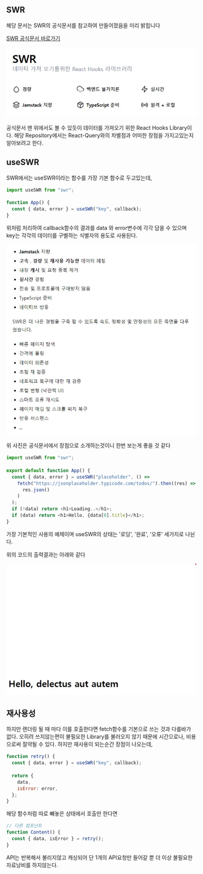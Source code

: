 ## SWR

해당 문서는 SWR의 공식문서를 참고하여 만들어졌음을 미리 밝힙니다

<a href="https://swr.vercel.app/">SWR 공식문서 바로가기</a>

<img src="gitImages\SWR_Main_Image.jpg">

공식문서 맨 위에서도 볼 수 있듯이 데이터를 가져오기 위한 React Hooks Library이다. 해당 Repository에서는 React-Query와의 차별점과 어떠한 장점을 가지고있는지 알아보려고 한다.

## useSWR

SWR에서는 useSWR이라는 함수를 가장 기본 함수로 두고있는데,

```javascript
import useSWR from "swr";

function App() {
  const { data, error } = useSWR("key", callback);
}
```

위처럼 처리하여 callback함수의 결과를 data 와 error변수에 각각 담을 수 있으며 key는 각각의 데이터를 구별하는 식별자의 용도로 사용된다.

<img src="gitImages\Advantages.jpg">

위 사진은 공식문서에서 장점으로 소개하는것이니 한번 보는게 좋을 것 같다

```javascript
import useSWR from "swr";

export default function App() {
  const { data, error } = useSWR("placeholder", () =>
    fetch("https://jsonplaceholder.typicode.com/todos/").then((res) =>
      res.json()
    )
  );
  if (!data) return <h1>Loading..</h1>;
  if (data) return <h1>Hello, {data[0].title}</h1>;
}
```

가장 기본적인 사용의 예제이며 useSWR의 상태는 '로딩', '완료', '오류' 세가지로 나뉜다.

위의 코드의 출력결과는 아래와 같다

<img src="gitImages\First_Fetch.jpg">

## 재사용성

하지만 렌더링 될 때 마다 이를 호출한다면 fetch함수를 기본으로 쓰는 것과 다를바가 없다. 오히려 쓰지않는편이 불필요한 Library를 불러오지 않기 때문에 시간으로나, 비용으로써 절약될 수 있다. 하지만 재사용이 되는순간 장점이 나오는데,

```javascript
function retry() {
  const { data, error } = useSWR("key", callback);

  return {
    data,
    isError: error,
  };
}
```

해당 함수처럼 따로 뺴놓은 상태에서 호출만 한다면

```javascript
// 다른 컴포넌트
function Content() {
  const { data, isError } = retry();
}
```

API는 반복해서 불리지않고 캐싱되어 단 1개의 API요청만 들어갈 뿐 더 이상 불필요한 자료낭비를 하지않는다.
